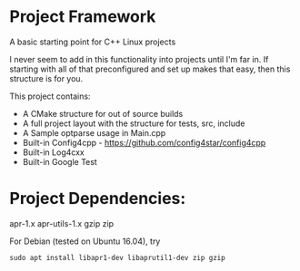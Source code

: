 # Project Framework
A basic starting point for C++ Linux projects

I never seem to add in this functionality into projects until I'm far in.
If starting with all of that preconfigured and set up makes that easy, then this structure is for you.

This project contains:
 - A CMake structure for out of source builds
 - A full project layout with the structure for tests, src, include
 - A Sample optparse usage in Main.cpp
 - Built-in Config4cpp - https://github.com/config4star/config4cpp
 - Built-in Log4cxx
 - Built-in Google Test


# Project Dependencies:

apr-1.x
apr-utils-1.x
gzip
zip

For Debian (tested on Ubuntu 16.04), try

    sudo apt install libapr1-dev libaprutil1-dev zip gzip


